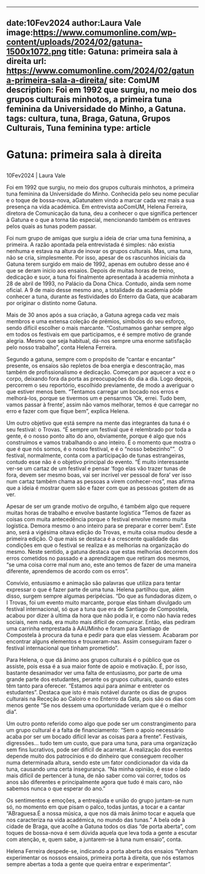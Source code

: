 
---
date:10Fev2024
author:Laura Vale
image:https://www.comumonline.com/wp-content/uploads/2024/02/gatuna-1500x1072.png
title: Gatuna: primeira sala à direita
url: https://www.comumonline.com/2024/02/gatuna-primeira-sala-a-direita/
site: ComUM
description: Foi em 1992 que surgiu, no meio dos grupos culturais minhotos, a primeira tuna feminina da Universidade do Minho, a Gatuna.
tags: cultura, tuna, Braga, Gatuna, Grupos Culturais, Tuna feminina
type: article
---


# Gatuna: primeira sala à direita

## 

10Fev2024 | Laura Vale

Foi em 1992 que surgiu, no meio dos grupos culturais minhotos, a primeira tuna feminina da Universidade do Minho. Conhecida pelo seu nome peculiar e o toque de bossa-nova, aGatunatem vindo a marcar cada vez mais a sua presença na vida académica. Em entrevista aoComUM, Helena Ferreira, diretora de Comunicação da tuna, deu a conhecer o que significa pertencer à Gatuna e o que a torna tão especial, mencionando também os entraves pelos quais as tunas podem passar.

Foi num grupo de amigas que surgiu a ideia de criar uma tuna feminina, a primeira. A razão apontada pela entrevistada é simples: não existia nenhuma e estava na altura de inovar os grupos culturais. Mas, uma tuna, não se cria, simplesmente. Por isso, apesar de os rascunhos iniciais da Gatuna terem surgido em maio de 1992, apenas em outubro desse ano é que se deram inicio aos ensaios. Depois de muitas horas de treino, dedicação e suor, a tuna foi finalmente apresentada à academia minhota a 28 de abril de 1993, no Palácio da Dona Chica. Contudo, ainda sem nome oficial. A 9 de maio desse mesmo ano, a totalidade da academia pôde conhecer a tuna, durante as festividades do Enterro da Gata, que acabaram por originar o distinto nome Gatuna.

Mais de 30 anos após a sua criação, a Gatuna agrega cada vez mais membros e uma extensa coleção de prémios, símbolos do seu esforço, sendo difícil escolher o mais marcante. “Costumamos ganhar sempre algo em todos os festivais em que participamos, e é sempre motivo de grande alegria. Mesmo que seja habitual, dá-nos sempre uma enorme satisfação pelo nosso trabalho”, conta Helena Ferreira.

Segundo a gatuna, sempre com o propósito de “cantar e encantar” presente, os ensaios são repletos de boa energia e descontração, mas também de profissionalismo e dedicação. Começam por aquecer a voz e o corpo, deixando fora da porta as preocupações do dia a dia. Logo depois, percorrem o seu reportório, escolhido previamente, de modo a averiguar o que estiver menos bem. “Tentamos carregar um bocado nos erros e melhorá-los, porque se tivermos um e pensarmos ‘Ok, errei. Tudo bem, vamos passar à frente’, assim não vamos melhorar, temos é que carregar no erro e fazer com que fique bem”, explica Helena.

Um outro objetivo que está sempre na mente das integrantes da tuna é o seu festival: o Trovas. “É sempre um festival que é relembrado por toda a gente, é o nosso ponto alto do ano, obviamente, porque é algo que nós construímos e vamos trabalhando o ano inteiro. É o momento que mostra o que é que nós somos, é o nosso festival, e é o “nosso bebezinho””.  O festival, normalmente, conta com a participação de tunas estrangeiras, contudo esse não é o objetivo principal do evento. “É muito interessante ver-se um cartaz de um festival e pensar ‘fogo elas vão trazer tunas de fora, devem ser mesmo boas, vai ser incrível ver pessoal de fora’ ver isso num cartaz também chama as pessoas a virem conhecer-nos”, mas afirma que a ideia é mostrar quem são e fazer com que as pessoas gostem de as ver.

Apesar de ser um grande motivo de orgulho, é também algo que requere muitas horas de trabalho e envolve bastante logística “Temos de fazer as coisas com muita antecedência porque o festival envolve mesmo muita logística. Demora mesmo o ano inteiro para se preparar e correr bem”. Este ano, será a vigésima oitava edição do Trovas, e muita coisa mudou desde a primeira edição. O que mais se destaca é a crescente qualidade das condições em que o festival se realiza e as melhorias na organização do mesmo. Neste sentido, a gatuna destaca que estas melhorias decorrem dos erros cometidos no passado e a aprendizagem que retiram dos mesmos, “se uma coisa corre mal num ano, este ano temos de fazer de uma maneira diferente, aprendemos de acordo com os erros”.

Convívio, entusiasmo e animação são palavras que utiliza para tentar expressar o que é fazer parte de uma tuna. Helena partilhou que, além disso, surgem sempre algumas peripécias. “Do que as fundadoras dizem, o I Trovas, foi um evento muito marcante, porque elas tinham divulgado um festival internacional, só que a tuna que era de Santiago de Compostela, acabou por dizer à ultima da hora que não podia ir, e como não havia redes sociais, nem nada, era muito mais difícil de comunicar. Então, elas pediram uma carrinha emprestada à AAUMinho e foram para Santiago de Compostela à procura da tuna e pedir para que elas viessem. Acabaram por encontrar alguns elementos e trouxeram-nas. Assim conseguiram fazer o festival internacional que tinham prometido”.

Para Helena, o que dá ânimo aos grupos culturais é o público que os assiste, pois essa é a sua maior fonte de apoio e motivação. É, por isso, bastante desanimador ver uma falta de entusiasmo, por parte de uma grande parte dos estudantes, perante os grupos culturais, quando estes têm tanto para oferecer. “Estamos aqui para animar e entreter os estudantes”. Destaca que isto é mais notável durante os dias de grupos culturais na Receção ao Caloiro e no Enterro da Gata, pois são os dias com menos gente “Se nos dessem uma oportunidade veriam que é o melhor dia”.

Um outro ponto referido como algo que pode ser um constrangimento para um grupo cultural é a falta de financiamento: “Sem o apoio necessário acaba por ser um bocado difícil levar as coisas para a frente”. Festivais, digressões… tudo tem um custo, que para uma tuna, para uma organização sem fins lucrativos, pode ser difícil de acarretar. A realização dos eventos depende muito dos patrocínios e do dinheiro que conseguem recolher numa determinada altura, sendo este um fator condicionador da vida da tuna, causando uma certa insegurança. “Na minha opinião, é esse o lado mais difícil de pertencer à tuna, de não saber como vai correr, todos os anos são diferentes e principalmente agora que tudo é mais caro, não sabemos nunca o que esperar do ano.”

Os sentimentos e emoções, a entreajuda e união do grupo juntam-se num só, no momento em que pisam o palco, todas juntas, a tocar e a cantar “ABraguesa.É a nossa música, a que nos dá mais ânimo tocar e aquela que nos caracteriza na vida académica, no mundo das tunas.” A bela ode à cidade de Braga, que acolhe a Gatuna todos os dias “de porta aberta”, com toques de bossa-nova é sem dúvida aquela que leva toda a gente a escutar com atenção, e, quem sabe, a juntarem-se à tuna num ensaio”, conta.

Helena Ferreira despede-se, indicando a porta aberta dos ensaios “Venham experimentar os nossos ensaios, primeira porta à direita, que nós estamos sempre abertas a toda a gente que queira entrar e experimentar”.

